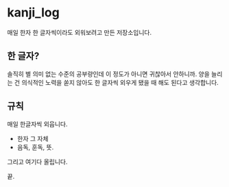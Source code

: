 # kanji_log

매일 한자 한 글자씩이라도 외워보려고 만든 저장소입니다.

## 한 글자?

솔직히 별 의미 없는 수준의 공부량인데 이 정도가 아니면 귀찮아서 안하니까.
양을 늘리는 건 의식적인 노력을 쏟지 않아도 한 글자씩 외우게 됐을 때 해도 된다고 생각합니다.

## 규칙

매일 한글자씩 외웁니다.

* 한자 그 자체
* 음독, 훈독, 뜻.

그리고 여기다 올립니다.

끝.
